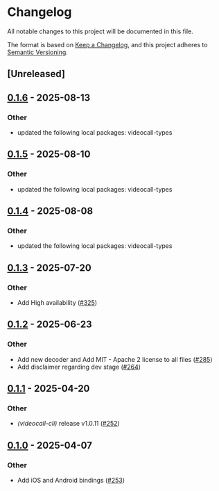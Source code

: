 # Changelog

All notable changes to this project will be documented in this file.

The format is based on [Keep a Changelog](https://keepachangelog.com/en/1.0.0/),
and this project adheres to [Semantic Versioning](https://semver.org/spec/v2.0.0.html).

## [Unreleased]

## [0.1.6](https://github.com/security-union/videocall-rs/compare/videocall-sdk-v0.1.5...videocall-sdk-v0.1.6) - 2025-08-13

### Other

- updated the following local packages: videocall-types

## [0.1.5](https://github.com/security-union/videocall-rs/compare/videocall-sdk-v0.1.4...videocall-sdk-v0.1.5) - 2025-08-10

### Other

- updated the following local packages: videocall-types

## [0.1.4](https://github.com/security-union/videocall-rs/compare/videocall-sdk-v0.1.3...videocall-sdk-v0.1.4) - 2025-08-08

### Other

- updated the following local packages: videocall-types

## [0.1.3](https://github.com/security-union/videocall-rs/compare/videocall-sdk-v0.1.2...videocall-sdk-v0.1.3) - 2025-07-20

### Other

- Add High availability ([#325](https://github.com/security-union/videocall-rs/pull/325))

## [0.1.2](https://github.com/security-union/videocall-rs/compare/videocall-sdk-v0.1.1...videocall-sdk-v0.1.2) - 2025-06-23

### Other

- Add new decoder and Add MIT - Apache 2 license to all files ([#285](https://github.com/security-union/videocall-rs/pull/285))
- Add disclaimer regarding dev stage ([#264](https://github.com/security-union/videocall-rs/pull/264))

## [0.1.1](https://github.com/security-union/videocall-rs/compare/videocall-sdk-v0.1.0...videocall-sdk-v0.1.1) - 2025-04-20

### Other

- *(videocall-cli)* release v1.0.11 ([#252](https://github.com/security-union/videocall-rs/pull/252))

## [0.1.0](https://github.com/security-union/videocall-rs/releases/tag/videocall-sdk-v0.1.0) - 2025-04-07

### Other

- Add iOS and Android bindings ([#253](https://github.com/security-union/videocall-rs/pull/253))
